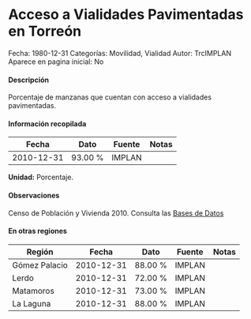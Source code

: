 Acceso a Vialidades Pavimentadas en Torreón
=====

Fecha: 1980-12-31
Categorías: Movilidad, Vialidad
Autor: TrcIMPLAN
Aparece en pagina inicial: No

#### Descripción

Porcentaje de manzanas que cuentan con acceso a vialidades pavimentadas.

#### Información recopilada

<table class="table table-hover table-bordered matriz">
<thead>
<tr>
<th>Fecha</th>
<th>Dato</th>
<th>Fuente</th>
<th>Notas</th>
</tr>
</thead>
<tbody>
<tr>
<td>2010-12-31</td>
<td class="derecha">93.00 %</td>
<td>IMPLAN</td>
<td></td>
</tr>
</tbody>
</table>

<b>Unidad:</b> Porcentaje.

#### Observaciones

Censo de Población y Vivienda 2010. Consulta las [Bases de Datos](http://www.inegi.org.mx/est/contenidos/proyectos/ccpv/cpv2010/tabulados_urbano.aspx)


#### En otras regiones

<table class="table table-hover table-bordered matriz">
<thead>
<tr>
<th>Región</th>
<th>Fecha</th>
<th>Dato</th>
<th>Fuente</th>
<th>Notas</th>
</tr>
</thead>
<tbody>
<tr>
<td>Gómez Palacio</td>
<td>2010-12-31</td>
<td class="derecha">88.00 %</td>
<td>IMPLAN</td>
<td></td>
</tr>
<tr>
<td>Lerdo</td>
<td>2010-12-31</td>
<td class="derecha">72.00 %</td>
<td>IMPLAN</td>
<td></td>
</tr>
<tr>
<td>Matamoros</td>
<td>2010-12-31</td>
<td class="derecha">73.00 %</td>
<td>IMPLAN</td>
<td></td>
</tr>
<tr>
<td>La Laguna</td>
<td>2010-12-31</td>
<td class="derecha">88.00 %</td>
<td>IMPLAN</td>
<td></td>
</tr>
</tbody>
</table>

